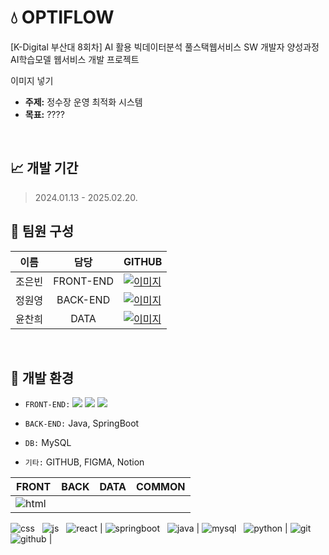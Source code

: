 # 💧 OPTIFLOW
[K-Digital 부산대 8회차] AI 활용 빅데이터분석 풀스택웹서비스 SW 개발자 양성과정 AI학습모델 웹서비스 개발 프로젝트

이미지 넣기

- **주제:** 정수장 운영 최적화 시스템
- **목표:** ????

<br/>

## 📈 개발 기간
> 2024.01.13 - 2025.02.20.

## 👥 팀원 구성
|이름|담당|GITHUB|
|:------:|:---:|---|
|조은빈|FRONT-END|[![이미지](https://img.shields.io/badge/github-181717?style=for-the-badge&logo=github&logoColor=white)](https://github.com/iambean-git)|
|정원영|BACK-END|[![이미지](https://img.shields.io/badge/github-181717?style=for-the-badge&logo=github&logoColor=white)](https://github.com/wonny725)|
|윤찬희|DATA|[![이미지](https://img.shields.io/badge/github-181717?style=for-the-badge&logo=github&logoColor=white)](https://github.com/chanheeYun)|


<br/>

## 🔧 개발 환경
- `FRONT-END:` <img src="https://img.shields.io/badge/html5-E34F26?style=for-the-badge&logo=html5&logoColor=white"> 
  <img src="https://img.shields.io/badge/css-1572B6?style=for-the-badge&logo=css3&logoColor=white"> 
  <img src="https://img.shields.io/badge/javascript-F7DF1E?style=for-the-badge&logo=javascript&logoColor=black"> 
  
- `BACK-END:` Java, SpringBoot  
- `DB:` MySQL  
- `기타:` GITHUB, FIGMA, Notion  

| FRONT | BACK | DATA | COMMON |
|:------:|:---:|:---:|:---:|
| ![html](https://img.shields.io/badge/html5-E34F26?style=for-the-badge&logo=html5&logoColor=white) &nbsp; 
  ![css](https://img.shields.io/badge/css-1572B6?style=for-the-badge&logo=css3&logoColor=white) &nbsp; 
  ![js](https://img.shields.io/badge/javascript-F7DF1E?style=for-the-badge&logo=javascript&logoColor=black) &nbsp; 
  ![react](https://img.shields.io/badge/react-61DAFB?style=for-the-badge&logo=react&logoColor=black) 
| ![springboot](https://img.shields.io/badge/springboot-6DB33F?style=for-the-badge&logo=springboot&logoColor=white) &nbsp; 
  ![java](https://img.shields.io/badge/java-007396?style=for-the-badge&logo=java&logoColor=white) 
| ![mysql](https://img.shields.io/badge/mysql-4479A1?style=for-the-badge&logo=mysql&logoColor=white) &nbsp; 
  ![python](https://img.shields.io/badge/python-3776AB?style=for-the-badge&logo=python&logoColor=white) 
| ![git](https://img.shields.io/badge/git-F05032?style=for-the-badge&logo=git&logoColor=white) &nbsp; 
  ![github](https://img.shields.io/badge/github-181717?style=for-the-badge&logo=github&logoColor=white) |
